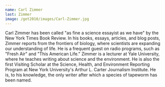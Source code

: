 ```yaml
---
name: Carl Zimmer
last: Zimmer
image: /get2010/images/Carl-Zimmer.jpg
---
```


Carl Zimmer has been called \"as fine a science essayist as we have\" by the New York Times Book Review. In his books, essays, articles, and blog posts, Zimmer reports from the frontiers of biology, where scientists are expanding our understanding of life. He is a frequent guest on radio programs, such as \"Fresh Air\" and \"This American Life.\" Zimmer is a lecturer at Yale University, where he teaches writing about science and the environment. He is also the first Visiting Scholar at the Science, Health, and Environment Reporting Program at New York University's Arthur L. Carter Journalism Institute. He is, to his knowledge, the only writer after which a species of tapeworm has been named.
